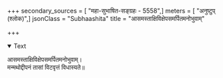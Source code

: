 +++
secondary_sources = [ "महा-सुभाषित-सङ्ग्रहः - 5558",]
meters = [ "अनुष्टुप् (श्लोक)",]
jsonClass = "Subhaashita"
title = "आसमस्ताक्षिविक्षेपसमर्पितमनोभुवाम्"

+++

<details open><summary>Text</summary>

आसमस्ताक्षिविक्षेपसमर्पितमनोभुवाम्।  
मन्मथोद्दीपनं तासां विटवृत्तं विधास्यते॥
</details>
